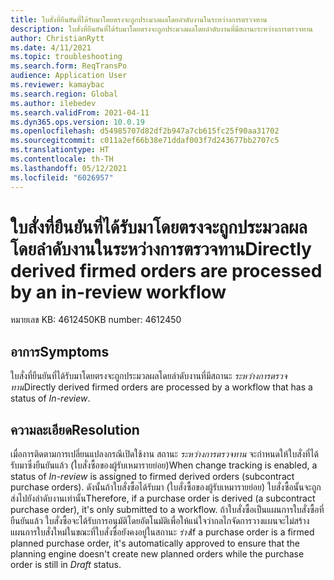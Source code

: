 ```yaml
---
title: ใบสั่งที่ยืนยันที่ได้รับมาโดยตรงจะถูกประมวลผลโดยลำดับงานในระหว่างการตรวจทาน
description: ใบสั่งที่ยืนยันที่ได้รับมาโดยตรงจะถูกประมวลผลโดยลำดับงานที่มีสถานะระหว่างการตรวจทาน
author: ChristianRytt
ms.date: 4/11/2021
ms.topic: troubleshooting
ms.search.form: ReqTransPo
audience: Application User
ms.reviewer: kamaybac
ms.search.region: Global
ms.author: ilebedev
ms.search.validFrom: 2021-04-11
ms.dyn365.ops.version: 10.0.19
ms.openlocfilehash: d54985707d82df2b947a7cb615fc25f90aa31702
ms.sourcegitcommit: c011a2ef66b38e71ddaf003f7d243677bb2707c5
ms.translationtype: HT
ms.contentlocale: th-TH
ms.lasthandoff: 05/12/2021
ms.locfileid: "6026957"
---
```

# <a name="directly-derived-firmed-orders-are-processed-by-an-in-review-workflow"></a><span data-ttu-id="46896-103">ใบสั่งที่ยืนยันที่ได้รับมาโดยตรงจะถูกประมวลผลโดยลำดับงานในระหว่างการตรวจทาน</span><span class="sxs-lookup"><span data-stu-id="46896-103">Directly derived firmed orders are processed by an in-review workflow</span></span>

<span data-ttu-id="46896-104">หมายเลข KB: 4612450</span><span class="sxs-lookup"><span data-stu-id="46896-104">KB number: 4612450</span></span>

## <a name="symptoms"></a><span data-ttu-id="46896-105">อาการ</span><span class="sxs-lookup"><span data-stu-id="46896-105">Symptoms</span></span>

<span data-ttu-id="46896-106">ใบสั่งที่ยืนยันที่ได้รับมาโดยตรงจะถูกประมวลผลโดยลำดับงานที่มีสถานะ *ระหว่างการตรวจทาน*</span><span class="sxs-lookup"><span data-stu-id="46896-106">Directly derived firmed orders are processed by a workflow that has a status of *In-review*.</span></span>

## <a name="resolution"></a><span data-ttu-id="46896-107">ความละเอียด</span><span class="sxs-lookup"><span data-stu-id="46896-107">Resolution</span></span>

<span data-ttu-id="46896-108">เมื่อการติดตามการเปลี่ยนแปลงกรณีเปิดใช้งาน สถานะ *ระหว่างการตรวจทาน* จะกำหนดให้ใบสั่งที่ได้รับมาซึ่งยืนยันแล้ว (ใบสั่งซื้อของผู้รับเหมารายย่อย)</span><span class="sxs-lookup"><span data-stu-id="46896-108">When change tracking is enabled, a status of *In-review* is assigned to firmed derived orders (subcontract purchase orders).</span></span> <span data-ttu-id="46896-109">ดังนั้นถ้าใบสั่งซื้อได้รับมา (ใบสั่งซื้อของผู้รับเหมารายย่อย) ใบสั่งซื้อนั้นจะถูกส่งไปยังลำดับงานเท่านั้น</span><span class="sxs-lookup"><span data-stu-id="46896-109">Therefore, if a purchase order is derived (a subcontract purchase order), it's only submitted to a workflow.</span></span> <span data-ttu-id="46896-110">ถ้าใบสั่งซื้อเป็นแผนการใบสั่งซื้อที่ยืนยันแล้ว ใบสั่งซื้อจะได้รับการอนุมัติโดยอัตโนมัติเพื่อให้แน่ใจว่ากลไกจัดการวางแผนจะไม่สร้างแผนการใบสั่งใหม่ในขณะที่ใบสั่งซื้อยังคงอยู่ในสถานะ *ร่าง*</span><span class="sxs-lookup"><span data-stu-id="46896-110">If a purchase order is a firmed planned purchase order, it's automatically approved to ensure that the planning engine doesn't create new planned orders while the purchase order is still in *Draft* status.</span></span>
